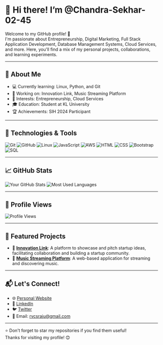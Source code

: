 # 👋 Hi there! I’m @Chandra-Sekhar-02-45
Welcome to my GitHub profile! 🚀  
I'm passionate about Entrepreneurship, Digital Marketing, Full Stack Application Development, Database Management Systems, Cloud Services, and more. Here, you'll find a mix of my personal projects, collaborations, and learning experiments.

---

## 🌟 About Me

- 💻 Currently learning: Linux, Python, and Git 
- 🔭 Working on: Innovation Link, Music Streaming Platform
- 🌱 Interests: Entrepreneurship, Cloud Services
- 🎓 Education: Student at KL University
- 🏆 Achievements: SIH 2024 Participant

---

## 🔧 Technologies & Tools

![Git](https://img.shields.io/badge/-Git-F05032?logo=git&logoColor=white)
![GitHub](https://img.shields.io/badge/-GitHub-181717?logo=github&logoColor=white)
![Linux](https://img.shields.io/badge/-Linux-FCC624?logo=linux&logoColor=black)
![JavaScript](https://img.shields.io/badge/-JavaScript-F7DF1E?logo=javascript&logoColor=black)
![AWS](https://img.shields.io/badge/-AWS-FF9900?logo=amazon-aws&logoColor=white)
![HTML](https://img.shields.io/badge/-HTML-E34F26?logo=html5&logoColor=white)
![CSS](https://img.shields.io/badge/-CSS-1572B6?logo=css3&logoColor=white)
![Bootstrap](https://img.shields.io/badge/-Bootstrap-563D7C?logo=bootstrap&logoColor=white)
![SQL](https://img.shields.io/badge/-SQL-4479A1?logo=MySQL&logoColor=white)

---

## 📈 GitHub Stats

![Your GitHub Stats](https://github-readme-stats.vercel.app/api?username=Chandra-Sekhar-02-45&show_icons=true&theme=dark)
![Most Used Languages](https://github-readme-stats.vercel.app/api/top-langs/?username=Chandra-Sekhar-02-45&layout=compact&theme=dark)

---

## 👀 Profile Views

![Profile Views](https://komarev.com/ghpvc/?username=Chandra-Sekhar-02-45&color=blue)

---

## 📂 Featured Projects

- 🚀 **[Innovation Link](https://github.com/Chandra-Sekhar-02-45/Innovation-Link)**: A platform to showcase and pitch startup ideas, facilitating collaboration and building a startup community.
- 🎵 **[Music Streaming Platform](https://github.com/Chandra-Sekhar-02-45/Music-Streaming-Platform)**: A web-based application for streaming and discovering music.

---

## 📬 Let's Connect!

- 🌐 [Personal Website](https://yourwebsite.com)
- 💼 [LinkedIn](https://www.linkedin.com/in/chandrasekhar45)
- 🐦 [Twitter](https://twitter.com/your-handle)
- 📧 Email: rvcsraju@gmail.com

---

⭐️ Don't forget to star my repositories if you find them useful!  
Thanks for visiting my profile! 😊
